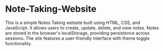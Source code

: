 # Note-Taking-Website
This is a simple Notes Taking website built using HTML, CSS, and JavaScript. It allows users to create, update, delete, and view notes. Notes are stored in the browser's localStorage, providing persistence across sessions. The site features a user-friendly interface with theme toggle functionality.
